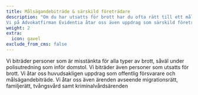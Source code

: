 ```yaml
---
title: Målsägandebiträde & särskild företrädare
description: "Om du har utsatts för brott har du ofta rätt till ett målsägandebiträde. Målsägandebiträdets roll är att ge stöd och rådgivning till målsägande under polisens utredning och vid en rättegång. Det är även målsägandebiträdets uppdrag att vid rättegången hjälpa till med ett skadeståndsanspråk. Om du begär en ett målsägandebiträde från Advokatfirman Evidentia får du en engagerad och erfaren jurist som ser till att dina intressen blir respekterade.
Vi på Advokatfirman Evidentia åtar oss även uppdrag som särskild företrädare för barn."
weight: 2
extra:
  icon: gavel
exclude_from_cms: false
---
```


Vi biträder personer som är misstänkta för alla typer av brott, såväl
under polisutredning som inför domstol. Vi biträder även personer som
utsatts för brott. Vi åtar oss huvudsakligen uppdrag som offentlig
försvarare och målsägandebiträde. Vi åtar oss även ärenden avseende
migrationsrätt, familjerätt, tvångsvård samt kriminalvårdsärenden
